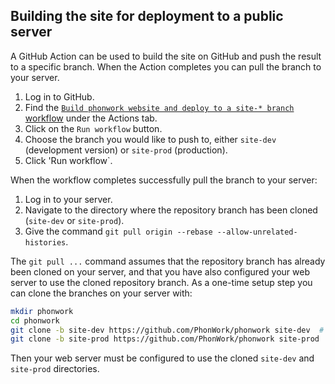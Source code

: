 ## Building the site for deployment to a public server

A GitHub Action can be used to build the site on GitHub and push the result
to a specific branch. When the Action completes you can pull the branch to
your server.

1. Log in to GitHub.
2. Find the [`Build phonwork website and deploy to a site-* branch` workflow](https://github.com/PhonWork/phonwork/actions/workflows/publish.yaml) under the Actions tab.
5. Click on the `Run workflow` button.
6. Choose the branch you would like to push to, either `site-dev` (development version) or `site-prod` (production).
7. Click 'Run workflow`.

When the workflow completes successfully pull the branch to your server:

1. Log in to your server.
1. Navigate to the directory where the repository branch has been cloned (`site-dev` or `site-prod`).
1. Give the command `git pull origin --rebase --allow-unrelated-histories`.

The `git pull ...` command assumes that the repository branch has already been
cloned on your server, and that you have also configured your web server to
use the cloned repository branch. As a one-time setup step you can clone
the branches on your server with:

```bash
mkdir phonwork
cd phonwork
git clone -b site-dev https://github.com/PhonWork/phonwork site-dev  # Development site
git clone -b site-prod https://github.com/PhonWork/phonwork site-prod  # Production site
```

Then your web server must be configured to use the cloned `site-dev` and
`site-prod` directories.
